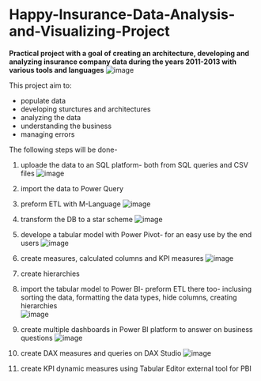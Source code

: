 # Happy-Insurance-Data-Analysis-and-Visualizing-Project

**Practical project with a goal of creating an architecture, developing and analyzing insurance company data during the years 2011-2013 with various tools and languages**
![image](https://github.com/shahardekel/Happy-Insurance-Data-Analysis-and-Visualizing-Project/assets/69580046/e4ef957c-8b9a-4f3a-af4f-18ce777ac4e9=250x250)

This project aim to:
- populate data
- developing sturctures and architectures
- analyzing the data
- understanding the business
- managing errors

The following steps will be done-
1. uploade the data to an SQL platform- both from SQL queries and CSV files
   ![image](https://github.com/shahardekel/Happy-Insurance-Data-Analysis-and-Visualizing-Project/assets/69580046/da00e5c8-1de7-4f97-a70d-11ff0e9c1b38)

2. import the data to Power Query
3. preform ETL with M-Language
   ![image](https://github.com/shahardekel/Happy-Insurance-Data-Analysis-and-Visualizing-Project/assets/69580046/bb87b896-bb0e-412f-8c7b-2597d2a972e0)

4. transform the DB to a star scheme
   ![image](https://github.com/shahardekel/Happy-Insurance-Data-Analysis-and-Visualizing-Project/assets/69580046/b7d92c1d-b4f3-4183-a87a-9b596e14996a)

5. develope a tabular model with Power Pivot- for an easy use by the end users
   ![image](https://github.com/shahardekel/Happy-Insurance-Data-Analysis-and-Visualizing-Project/assets/69580046/9440e8fe-b3f0-4758-80c6-49b687fc7608)

6. create measures, calculated columns and KPI measures
 ![image](https://github.com/shahardekel/Happy-Insurance-Data-Analysis-and-Visualizing-Project/assets/69580046/743396bb-612f-412c-b68d-ae44bf4bf058)

7. create hierarchies
8. import the tabular model to Power BI- preform ETL there too- inclusing sorting the data, formatting the data types, hide columns, creating hierarchies<br>
    ![image](https://github.com/shahardekel/Happy-Insurance-Data-Analysis-and-Visualizing-Project/assets/69580046/b340900b-d14e-4a4d-bf8f-e129f7573f65)

9. create multiple dashboards in Power BI platform to answer on business questions
 ![image](https://github.com/shahardekel/Happy-Insurance-Data-Analysis-and-Visualizing-Project/assets/69580046/961195c0-98d0-4b96-be71-4a792baa04ea)

10. create DAX measures and queries on DAX Studio
 ![image](https://github.com/shahardekel/Happy-Insurance-Data-Analysis-and-Visualizing-Project/assets/69580046/dd4752ef-ced7-470e-ab3b-56dec38dbf2d)

11. create KPI dynamic measures using Tabular Editor external tool for PBI
    

